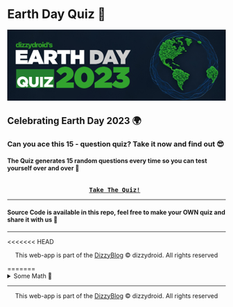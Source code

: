 # Earth Day Quiz 🌱️ 
<div id="header" align="left">
 <img src="earth.png?raw=true">
</div>

## Celebrating Earth Day 2023 🌍️

### Can you ace this 15 - question quiz? Take it now and find out 😎️
#### The Quiz generates 15 random questions every time so you can test yourself over and over 🥸️

<pre align = "center"> <b> 
<a href="https://dizzydroid.github.io/earth-day-quiz">Take The Quiz!</a> </b>
</pre>

_____________________________

#### Source Code is available in this repo, feel free to make your OWN quiz and share it with us 🤩️

_____________________________

<<<<<<< HEAD
<p align="center"> This web-app is part of the <a href = "https://dizzydroid.github.io/blog.html">DizzyBlog</a> © dizzydroid. All rights reserved </p>
=======
<details>
  <summary>Some Math 🔢 </summary>
  <br>
Suppose you want to go over all the questions (50 questions), if you get ZERO questions repeated it would take you about <b>4 runs</b> to complete it. But that's an extreme case, you will have questions repeated probably.. we could use a formula based on the expected number of runs for a given probability of repetition. This formula is derived from the Wald-Wolfowitz runs test, which is a statistical test for randomness in a sequence of binary outcomes. 

The formula is:

$$N = \frac{(1 - p)p}{\epsilon^2}(\Phi^{-1}(1 + \gamma/2))^2$$

where $N$ is the number of runs, $p$ is the probability of repetition, $\epsilon$ is the desired accuracy, $\gamma$ is the confidence level, and $\Phi^{-1}$ is the inverse cumulative distribution function of the standard normal distribution. 

For example, if you want to approximate the number of runs with 95% confidence and 5% accuracy, and you assume that each question has a 10% chance of being repeated, then the formula gives:

$$N = \frac{(0.9)(0.1)}{(0.05)^2}(\Phi^{-1}(0.975))^2 \approx 34.5$$

 So, you would need about <b>35 runs</b> to cover all the questions with these assumptions.

</details>

_____________________________

<p align="center"> This web-app is part of the <a href = "https://dizzydroid.github.io/blog.html">DizzyBlog</a> © dizzydroid. All rights reserved </p>
